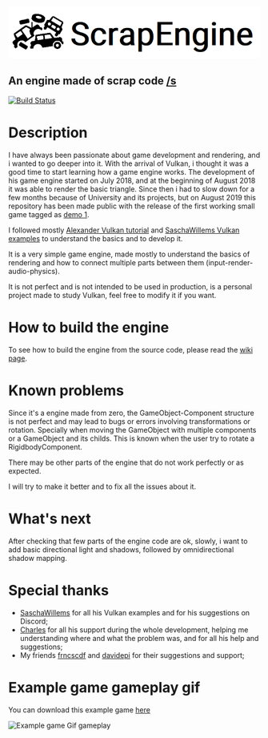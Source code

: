 ![Engine Logo](readme_images/logo.png)

## An engine made of scrap code [/s](https://www.urbandictionary.com/define.php?term=%2Fs)

[![Build Status](https://travis-ci.org/ScrappyCocco/ScrapEngine.svg?branch=master)](https://travis-ci.org/ScrappyCocco/ScrapEngine)

# Description
I have always been passionate about game development and rendering, and i wanted to go deeper into it. With the arrival of Vulkan, i thought it was a good time to start learning how a game engine works. The development of his game engine started on July 2018, and at the beginning of August 2018 it was able to render the basic triangle. Since then i had to slow down for a few months because of University and its projects, but on August 2019 this repository has been made public with the release of the first working small game tagged as [demo 1](https://github.com/ScrappyCocco/ScrapEngine/releases/tag/demo_1).

I followed mostly [Alexander Vulkan tutorial](https://vulkan-tutorial.com/) and [SaschaWillems Vulkan examples](https://github.com/SaschaWillems/Vulkan) to understand the basics and to develop it.

It is a very simple game engine, made mostly to understand the basics of rendering and how to connect multiple parts between them (input-render-audio-physics).

It is not perfect and is not intended to be used in production, is a personal project made to study Vulkan, feel free to modify it if you want.

# How to build the engine
To see how to build the engine from the source code, please read the [wiki page](https://github.com/ScrappyCocco/ScrapEngine/wiki/How-to-build-the-engine).

# Known problems
Since it's a engine made from zero, the GameObject-Component structure is not perfect and may lead to bugs or errors involving transformations or rotation. Specially when moving the GameObject with multiple components or a GameObject and its childs.
This is known when the user try to rotate a RigidbodyComponent.

There may be other parts of the engine that do not work perfectly or as expected.

I will try to make it better and to fix all the issues about it.

# What's next
After checking that few parts of the engine code are ok, slowly, i want to add basic directional light and shadows, followed by omnidirectional shadow mapping.

# Special thanks
* [SaschaWillems](https://github.com/SaschaWillems/) for all his Vulkan examples and for his suggestions on Discord;
* [Charles](https://github.com/WubiCookie) for all his support during the whole development, helping me understanding where and what the problem was, and for all his help and suggestions;
* My friends [frncscdf](https://github.com/frncscdf) and [davidepi](https://github.com/davidepi) for their suggestions and support;

# Example game gameplay gif

You can download this example game [here](https://github.com/ScrappyCocco/ScrapEngine/releases)

![Example game Gif gameplay](readme_images/game_animation.gif)
